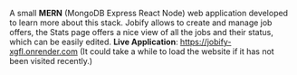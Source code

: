 A small **MERN** (MongoDB Express React Node) web application developed to learn more about this stack. Jobify allows to create and manage job offers, the Stats page offers a nice view of all the jobs and their status, which can be easily edited.
**Live Application**: https://jobify-xgfl.onrender.com (It could take a while to load the website if it has not been visited recently.)
